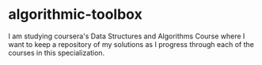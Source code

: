 # algorithmic-toolbox
I am studying coursera's Data Structures and Algorithms Course where I want to keep a repository of my solutions as I progress through each of the courses in this specialization.
